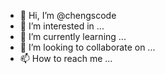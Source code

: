 - 👋 Hi, I’m @chengscode
- 👀 I’m interested in ...
- 🌱 I’m currently learning ...
- 💞️ I’m looking to collaborate on ...
- 📫 How to reach me ...

<!---
chengscode/chengscode is a ✨ special ✨ repository because its `README.md` (this file) appears on your GitHub profile.
You can click the Preview link to take a look at your changes.
--->
